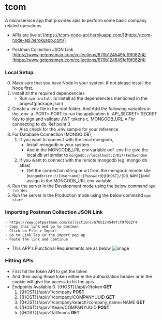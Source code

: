 # tcom
 A microservice app that provides apis to perform some basic company related operations.
- APIs are live at [https://tcom-node-api.herokuapp.com/](https://tcom-node-api.herokuapp.com/)

- Postman Collection JSON Link
[https://www.getpostman.com/collections/670b124549fcf9f062f4](https://www.getpostman.com/collections/670b124549fcf9f062f4)

### Local Setup
0. Make sure that you have Node in your system. If not please install the Node first.
1. Install all the required dependencies
    <!-- - `npm install -g typescript` to install typescript globally in your system
    - Check for successful installation of the typescript compiler by using version command
    `tsc --version` -->
    - Run `npm install` to install all the dependencies mentioned in the project(package.json)
2. Create a .env file in the root folder. And Add the following variables in the .env:
    a. PORT= PORT to run the application
    b. API_SECRET= SECRET Key to sign and validate JWT tokens
    c. MONGODB_URL = For connecting to db. Ref point 3
    - Also check for the .env.sample for your reference
3. For Database Connection (MONGO DB),
    1. If you want to connect with the local mongodb, 
        - Install mongodb in your system.
        - And in the MONGODB_URL env variable oof .env file give the local db url similar to `mongodb://localhost:27017/techwondoe`
    2. If you want to connect with the remote mongodb (eg: mongo db atlas)
        - Get the connection string or url from the mongodb remote site (`mongodb+srv://{Username}:{Password}@{HOST}/{DB_NAME}`)and assign to the MONGODB_URL env variable
4. Run the server in the Development mode using the below command
    `npm run dev`
5. Run the server in the Production mode using the below command
    `npm start`

### Importing Postman Collection JSON Link
    - https://www.getpostman.com/collections/670b124549fcf9f062f4
    - Copy this link and go to postman
    - Click on File > Import
    - Go to Link Tab in the import pop up
    - Paste the link and Continue
    
- This APP's Functional Requirements are as below
![image](https://user-images.githubusercontent.com/70102577/148520237-25391619-574b-40f6-84be-a95591889300.png)


### Hitting APIs
- First hit the token API to get the token
- And then using those token either in the authorization header or in the cookie will give the access to hit the apis.
- Endpoints Available
    0. {{HOST}}/api/v1/token   **GET**
    1. {{HOST}}/api/v1/company    **POST**
    2. {{HOST}}/api/v1/company/COMPANYUUID   **GET**
    3. {{HOST}}/api/v1/company/search?company_name=NAME   **GET**
    4. {{HOST}}/api/v1/team/COMPANYUUID   **POST**
    5. {{HOST}}/api/v1/allteams   **GET**
    
